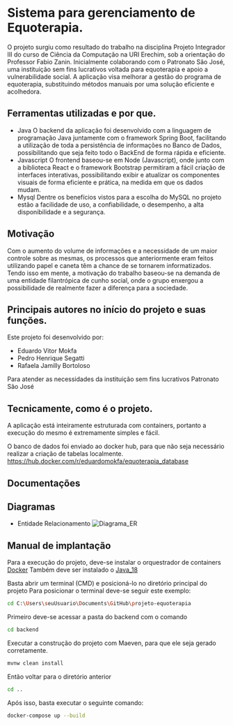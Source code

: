 # Sistema para gerenciamento de Equoterapia.

O projeto surgiu como resultado do trabalho na disciplina Projeto Integrador III do curso de Ciência da Computação na URI Erechim, sob a orientação do Professor Fabio Zanin. Inicialmente colaborando com o Patronato São José, uma instituição sem fins lucrativos voltada para equoterapia e apoio a vulnerabilidade social. A aplicação visa melhorar a gestão do programa de equoterapia, substituindo métodos manuais por uma solução eficiente e acolhedora.

## Ferramentas utilizadas e por que.
- Java
  O backend da aplicação foi desenvolvido com a linguagem de programação Java juntamente com o framework Spring Boot, facilitando a utilização de toda a persistência de informações no Banco de Dados, possibilitando que seja feito todo o BackEnd de forma rápida e eficiente.
- Javascript
  O frontend baseou-se em Node (Javascript), onde junto com a biblioteca React e o framework Bootstrap permitiram a fácil criação de interfaces interativas, possibilitando exibir e atualizar os componentes visuais de forma eficiente e prática, na medida em que os dados mudam.
- Mysql
  Dentre os benefícios vistos para a escolha do MySQL no projeto estão a facilidade de uso, a confiabilidade, o desempenho, a alta disponibilidade e a segurança.

## Motivação
  Com o aumento do volume de informações e a necessidade de um maior controle sobre as mesmas, os processos que anteriormente eram feitos utilizando papel e caneta têm a chance de se tornarem informatizados. Tendo isso em mente, a motivação do trabalho baseou-se na demanda de uma entidade filantrópica de cunho social, onde o grupo enxergou a possibilidade de realmente fazer a diferença para a sociedade.

## Principais autores no início do projeto e suas funções.
Este projeto foi desenvolvido por:
  - Eduardo Vitor Mokfa
  - Pedro Henrique Segatti
  - Rafaela Jamilly Bortoloso

Para atender as necessidades da instituição sem fins lucrativos Patronato São José

## Tecnicamente, como é o projeto.
A aplicação está inteiramente estruturada com containers, portanto a execução do mesmo é extremamente simples e fácil.

O banco de dados foi enviado ao docker hub, para que não seja necessário realizar a criação de tabelas localmente. https://hub.docker.com/r/eduardomokfa/equoterapia_database 

## Documentações


## Diagramas
- Entidade Relacionamento
![Diagrama_ER](https://lh3.googleusercontent.com/u/2/drive-viewer/AK7aPaBv8yOVrXXhnhc-MXyptPMuzc3VxEB5zR-XCm-nBSQxgRBWDUYLDIZLZ2HPWvB00HrIQB_u8uUYXAQASCO_xT4cOZZ_Pg=w1920-h912)

## Manual de implantação
Para a execução do projeto, deve-se instalar o orquestrador de containers [Docker](https://www.docker.com/)
Também deve ser instalado o [Java_18](https://jdk.java.net/java-se-ri/18)

Basta abrir um terminal (CMD) e posicioná-lo no diretório principal do projeto
Para posicionar o terminal deve-se seguir este exemplo:
```bash
cd C:\Users\seuUsuario\Documents\GitHub\projeto-equoterapia
```

Primeiro deve-se acessar a pasta do backend com o comando
```bash
cd backend
```
Executar a construção do projeto com Maeven, para que ele seja gerado corretamente.
```bash
mvnw clean install
```
Então voltar para o diretório anterior
```bash
cd ..
```
Após isso, basta executar o seguinte comando:
```bash
docker-compose up --build
```





